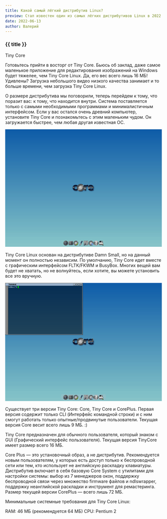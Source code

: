 ```yaml
---
title: Какой самый лёгкий дистрибутив Linux?
preview: Стал известен один из самых лёгких дистрибутивов Linux в 2022 году.
date: 2022-06-13
author: Валерий
---
```


### {{ title }}

Tiny Core

Готовьтесь прийти в восторг от Tiny Core. Бьюсь об заклад, даже самое маленькое приложение для редактирования изображений на Windows будет тяжелее, чем Tiny Core Linux. Да, его вес всего лишь 16 МБ! Удивлены? Загрузка небольшого видео низкого качества занимает и то больше времени, чем загрузка Tiny Core Linux.

О размере дистрибутива мы поговорили, теперь перейдем к тому, что поразит вас: к тому, что находится внутри. Система поставляется только с самыми необходимыми программами и минималистичным интерфейсом. Если у вас остался очень древний компьютер, установите Tiny Core и познакомьтесь с этим маленьким чудом. Он загружается быстрее, чем любая другая известная ОС.

<img src="img/tiny-desktop.png" alt="desktop" width="559px"/>

Tiny Core Linux основан на дистрибутиве Damn Small, но на данный момент он полностью независим. По умолчанию, Tiny Core идет вместе с графическим интерфейсом FLTK/FKWM и BusyBox. Многих вещей вам будет не хватать, но не волнуйтесь, если хотите, вы можете установить все это вручную.

<img src="img/tiny-terminal.png" alt="terminal" width="559px"/>

Существует три версии Tiny Core: Core, Tiny Core и CorePlus. Первая версия содержит только CLI (Интерфейс командной строки) и с ним смогут работать только опытные/продвинутые пользователи. Текущая версия Core весит всего лишь 9 МБ. :)

Tiny Core предназначен для обычного пользователя, который знаком с GUI (Графический интерфейс пользователя). Текущая версия TinyCore имеет размер всего 16 МБ.

Core Plus — это установочный образ, а не дистрибутив. Рекомендуется новым пользователям, у которых есть доступ только к беспроводной сети или тем, кто использует не английскую раскладку клавиатуры. Дистрибутив включает в себя базовую Core System с утилитами для настройки системы: выбор из 7 менеджеров окон, поддержку беспроводной связи через множество firmware файлов и ndlswrapper, поддержку неанглийской раскладки и инструмент для ремастеринга. Размер текущей версии CorePlus — всего лишь 72 МБ.

Минимальные системные требования для Tiny Core Linux:

RAM: 46 МБ (рекомендуется 64 МБ)
CPU: Pentium 2

